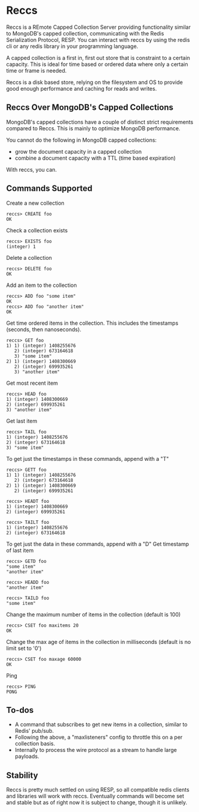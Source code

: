 # Reccs

Reccs is a REmote Capped Collection Server providing functionality similar to 
MongoDB's capped collection, communicating with the Redis Serialization 
Protocol, RESP. You can interact with reccs by using the redis cli or any redis
library in your programming language.

A capped collection is a first in, first out store that is constraint to a
certain capacity. This is ideal for time based or ordered data where only a
certain time or frame is needed.

Reccs is a disk based store, relying on the filesystem and OS to provide good
enough performance and caching for reads and writes. 


## Reccs Over MongoDB's Capped Collections

MongoDB's capped collections have a couple of distinct strict requirements
compared to Reccs. This is mainly to optimize MongoDB performance.

You cannot do the following in MongoDB capped collections:

- grow the document capacity in a capped collection
- combine a document capacity with a TTL (time based expiration)

With reccs, you can.


## Commands Supported

Create a new collection

	reccs> CREATE foo
	OK

Check a collection exists

	reccs> EXISTS foo
	(integer) 1

Delete a collection

	reccs> DELETE foo
	OK

Add an item to the collection

	reccs> ADD foo "some item"
	OK
	reccs> ADD foo "another item"
	OK

Get time ordered items in the collection. This includes the timestamps (seconds,
then nanoseconds).

	reccs> GET foo
	1) 1) (integer) 1408255676
	   2) (integer) 673164618
	   3) "some item"
	2) 1) (integer) 1408300669
	   2) (integer) 699935261
	   3) "another item"

Get most recent item

	reccs> HEAD foo
	1) (integer) 1408300669
	2) (integer) 699935261
	3) "another item"

Get last item

	reccs> TAIL foo
	1) (integer) 1408255676
	2) (integer) 673164618
	3) "some item"

To get just the timestamps in these commands, append with a "T"

	reccs> GETT foo
	1) 1) (integer) 1408255676
	   2) (integer) 673164618
	2) 1) (integer) 1408300669
	   2) (integer) 699935261

	reccs> HEADT foo
	1) (integer) 1408300669
	2) (integer) 699935261

	reccs> TAILT foo
	1) (integer) 1408255676
	2) (integer) 673164618

To get just the data in these commands, append with a "D"
Get timestamp of last item

	reccs> GETD foo
	"some item"
	"another item"

	reccs> HEADD foo
	"another item"

	reccs> TAILD foo
	"some item"

Change the maximum number of items in the collection (default is 100)

	reccs> CSET foo maxitems 20
	OK

Change the max age of items in the collection in milliseconds (default is no 
limit set to '0')

	reccs> CSET foo maxage 60000
	OK

Ping

	reccs> PING
	PONG


## To-dos

- A command that subscribes to get new items in a collection, similar to Redis' pub/sub.
- Following the above, a "maxlisteners" config to throttle this on a per collection basis.
- Internally to process the wire protocol as a stream to handle large payloads.


## Stability

Reccs is pretty much settled on using RESP, so all compatible redis clients and
libraries will work with reccs. Eventually commands will become set and stable
but as of right now it is subject to change, though it is unlikely.

